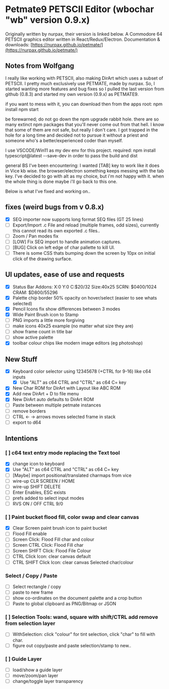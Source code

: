 # Petmate9 PETSCII Editor (wbochar "wb" version 0.9.x)

Originally written by nurpax, their version is linked below.
A Commodore 64 PETSCII graphics editor written in React/Redux/Electron.
Documentation & downloads: [https://nurpax.github.io/petmate/](https://nurpax.github.io/petmate/)

## Notes from Wolfgang

I really like working with PETSCII, also making DirArt which uses a subset of PETSCII. I pretty much exclusively use PETMATE, made by nurpax.
So, I started wanting more features and bug fixes so I pulled the last version from github (0.8.3) and started my own version (0.9.x) as PETMATE9.

if you want to mess with it, you can download then from the apps root:
npm install
npm start

be forewarned; do not go down the npm upgrade rabbit hole. there are so many extinct npm packages that you'll never come out from that hell.
I know that some of them are not safe, but really I don't care. I got trapped in the hole for a long time and decided not to pursue it without a priest and someone who's a better/experienced coder than myself.

I use VSCODE/Win11 as my dev env for this project.
required: npm install typescript@latest --save-dev
in order to pass the build and dist

general BS I've been encountering: I wanted [TAB] key to work like it does in Vice kb wise. the browser/electron something keeps messing with the tab key. I've decided to go with alt as my choice, but i'm not happy with it. when the whole thing is done maybe i'll go back to this one.

Below is what I've fixed and working on..

## fixes (weird bugs from v 0.8.x)

- [x] SEQ importer now supports long format SEQ files (GT 25 lines)
- [ ] Export/Import .c File and reload (multiple frames, odd sizes), currently this cannot read its own exported .c files..
- [ ] Zoom / Pan modes fix
- [ ] [LOW] Fix SEQ import to handle animation captures.
- [ ] [BUG] Click on left edge of char pallette to kill UI.
- [ ] There is some CSS thats bumping down the screen by 10px on initial click of the drawing surface.

## UI updates, ease of use and requests

- [x] Status Bar Addons: X:0 Y:0 C:$20/32 Size:40x25 SCRN: $0400/1024 CRAM: $D800/55296
- [x] Palette chip border 50% opacity on hover/select (easier to see whats selected)
- [x] Pencil Icons fix show differences between 3 modes
- [x] Wide Paint Brush icon to Stamp
- [ ] PNG imports a little more forgiving
- [ ] make icons 40x25 example (no matter what size they are)
- [ ] show frame count in title bar
- [ ] show active palette
- [x] toolbar colour chips like modern image editors (eg photoshop)

## New Stuff

- [x] Keyboard color selector using 12345678 (+CTRL for 9-16) like c64 inputs
  - [x] Use "ALT" as c64 CTRL and "CTRL" as c64 C= key
- [x] New Char ROM for DirArt with Layout like ABC ROM
- [x] Add new DirArt + D to file menu
- [x] New DirArt auto defaults to DirArt ROM
- [ ] Paste between multiple petmate instances
- [ ] remove borders
- [ ] CTRL <- -> arrows moves selected frame in stack
- [ ] export to d64

## Intentions

### [ ] c64 text entry mode replacing the Text tool

- [x] change icon to keyboard
- [x] Use "ALT" as c64 CTRL and "CTRL" as c64 C= key
- [ ] [Maybe] import positional/translated charmaps from vice
- [ ] wire-up CLR SCREEN / HOME
- [ ] wire-up SHIFT DELETE
- [ ] Enter Enables, ESC exists
- [ ] prefs added to select input modes
- [ ] RVS ON / OFF CTRL 9/0

### [ ] Paint bucket flood fill, color swap and clear canvas

- [x] Clear Screen paint brush icon to paint bucket
- [ ] Flood Fill enable
- [ ] Screen Click: Flood Fill char and colour
- [ ] Screen CTRL Click: Flood Fill char
- [ ] Screen SHIFT Click: Flood File Colour
- [ ] CTRL Click Icon: clear canvas default
- [ ] CTRL SHIFT Click Icon: clear canvas Selected char/colour

### Select / Copy / Paste

- [ ] Select rectangle / copy
- [ ] paste to new frame
- [ ] show co-ordinates on the document palette and a crop button
- [ ] Paste to global clipboard as PNG/Bitmap or JSON

### [ ] Selection Tools: wand, square with shift/CTRL add remove from selection layer

- [ ] WithSelection: click "colour" for tint selection, click "char" to fill with char.
- [ ] figure out copy/paste and paste selection/stamp to new..

### [ ] Guide Layer

- [ ] load/show a guide layer
- [ ] move/zoom/pan layer
- [ ] change/toggle layer transparency
